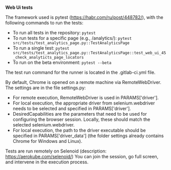 **Web Ui tests**

The framework used is pytest (https://habr.com/ru/post/448782/), with the following commands to run the tests:
- To run all tests in the repository:
`pytest`
- To run tests for a specific page (e.g., /analytics/):
`pytest src/tests/test_analytics_page.py::TestAnalyticsPage`
- To run a single test: 
`pytest src/tests/test_analytics_page.py::TestAnalyticsPage::test_web_ui_45_check_analyticts_page_locators`
- To run on the beta environment:
`pytest --beta`

The test run command for the runner is located in the .gitlab-ci.yml file.

By default, Chrome is opened on a remote machine via RemoteWebDriver. The settings are in the file settings.py:
- For remote execution, RemoteWebDriver is used in PARAMS['driver'].
- For local execution, the appropriate driver from selenium.webdriver needs to be selected and specified in PARAMS['driver'].
- DesiredCapabilities are the parameters that need to be used for configuring the browser session. Locally, these should match the selected selenium.webdriver.
- For local execution, the path to the driver executable should be specified in PARAMS['driver_data'] (the folder settings already contains Chrome for Windows and Linux).

Tests are run remotely on Selenoid (description: https://aerokube.com/selenoid/) You can join the session, go full screen, and intervene in the execution process.
